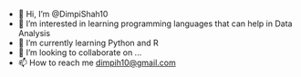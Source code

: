 - 👋 Hi, I’m @DimpiShah10
- 👀 I’m interested in learning programming languages that can help in Data Analysis
- 🌱 I’m currently learning Python and R
- 💞️ I’m looking to collaborate on ...
- 📫 How to reach me dimpih10@gmail.com

<!---
DimpiShah10/DimpiShah10 is a ✨ special ✨ repository because its `README.md` (this file) appears on your GitHub profile.
You can click the Preview link to take a look at your changes.
--->
